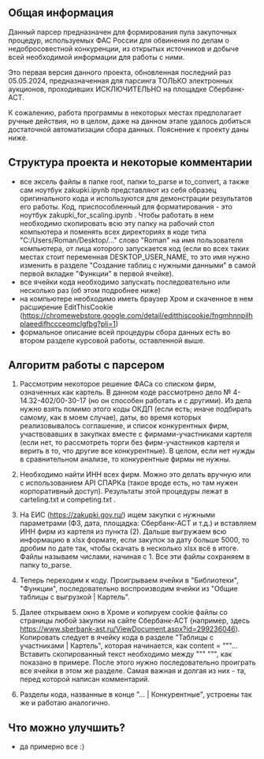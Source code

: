 ## Общая информация

Данный парсер предназначен для формирования пула закупочных процедур, используемых ФАС России для обвинения по делам о недобросовестной конкуренции, из открытых источников и добыче всей необходимой информации для работы с ними.

Это первая версия данного проекта, обновленная последний раз 05.05.2024, предназначенная для парсинга ТОЛЬКО электронных аукционов, проходивших ИСКЛЮЧИТЕЛЬНО на площадке Сбербанк-АСТ.

К сожалению, работа программы в некоторых местах предполагает ручные действия, но в целом, даже на данном этапе удалось добиться достаточной автоматизации сбора данных. Пояснение к проекту даны ниже.

## Структура проекта и некоторые комментарии

- все эксель файлы в папке root, папки to_parse и to_convert, а также сам ноутбук zakupki.ipynb представляют из себя образец оригинального кода и используются для демонстрации результатов его работы. Код, приспособленный для форматирования - это ноутбук zakupki_for_scaling.ipynb . Чтобы работать в нем необходимо скопировать всю эту папку на рабочий стол компьютера и поменять всех директориях в коде типа "C:/Users/Roman/Desktop/..." слово "Roman" на имя пользователя компьютера, от лица которого запускается код (если во всех таких местах стоит переменная DESKTOP_USER_NAME, то это имя нужно изменить в разделе "Создание таблиц с нужными данными" в самой первой вкладке "Функции" в первой ячейке).
- все ячейки кода необходимо запускать последовательно или несколько раз (об этом подробнее ниже)
- на компьютере необходимо иметь браузер Хром и скаченное в нем расширение EditThisCookie (https://chromewebstore.google.com/detail/editthiscookie/fngmhnnpilhplaeedifhccceomclgfbg?pli=1)
- формальное описание всей процедуры сбора данных есть во втором разделе курсовой работы, оставленной выше.

## Алгоритм работы с парсером

1. Рассмотрим некоторое решение ФАСа со списком фирм, означенных как картель. В данном коде рассмотрено дело № 4-14.32-402/00-30-17 (но он способен работать и с другими). Из дела нужно взять помимо этого коды ОКДП (если есть; иначе подбирать самому, как в моем случае), даты, во время которых реализовывалось соглашение, и список конкурентных фирм, участвовавших в закупках вместе с фирмами-участниками картеля (если нет, то рассмотреть торги без фирм-участников картеля и верить в то, что другие все конкурентные). В целом, если нет нужды в сравнительном анализе, то конкурентные фирмы не нужны.

2. Необходимо найти ИНН всех фирм. Можно это делать вручную или с использованием API СПАРКа (такое вроде есть, но там нужен корпоративный доступ). Результаты этой процедуры лежат в carteling.txt и competing.txt .

3. На ЕИС (https://zakupki.gov.ru/) ищем закупки с нужными параметрами (ФЗ, дата, площадка: Сбербанк-АСТ и т.д.) и вставляем ИНН фирм из картеля из пункта (2). Дальше выгружаем всю информацию в xlsx формате, если закупок за дату больше 5000, то дробим по дате так, чтобы скачать в несколько xlsx всё в итоге. Файлы называем числами, начиная с 1. Все эти файлы сохраняем в папку to_parse.

4. Теперь переходим к коду. Проигрываем ячейки в "Библиотеки", "Функции", последовательно воспроизводим ячейки из "Общие таблицы с выгрузкой | Картель". 

5. Далее открываем окно в Хроме и копируем cookie файлы со страницы любой закупки на сайте Сбербанк-АСТ (например, здесь https://www.sberbank-ast.ru/ViewDocument.aspx?id=299236046). Копировать следует в ячейку кода в разделе "Таблицы с участниками | Картель", которая начинается, как content = """... Вставить скопированный текст необходимо между """ """, как показано в примере. После этого нужно последовательно проиграть все ячейки в этом же разделе. Самая важная и долгая из них - та, перед которой написан комментарий.

6. Разделы кода, названные в конце "... | Конкурентные", устроены так же и работаю аналогично.

## Что можно улучшить?

- да примерно все :)
